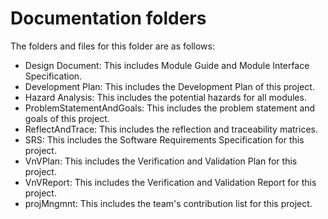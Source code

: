 # Documentation folders

The folders and files for this folder are as follows:

- Design Document: This includes Module Guide and Module Interface Specification.
- Development Plan: This includes the Development Plan of this project.
- Hazard Analysis: This includes the potential hazards for all modules.
- ProblemStatementAndGoals: This includes the problem statement and goals of this project.
- ReflectAndTrace: This includes the reflection and traceability matrices.
- SRS: This includes the Software Requirements Specification for this project.
- VnVPlan: This includes the Verification and Validation Plan for this project.
- VnVReport: This includes the Verification and Validation Report for this project.
- projMngmnt: This includes the team's contribution list for this project.
